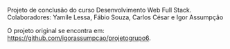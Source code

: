 Projeto de conclusão do curso Desenvolvimento Web Full Stack.
Colaboradores: Yamile Lessa, Fábio Souza, Carlos César e Igor Assumpção

O projeto original se encontra em: https://github.com/igorassumpcao/projetogrupo6.
